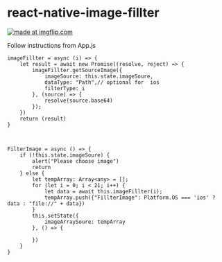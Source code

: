 # react-native-image-fillter


<a href="https://imgflip.com/gif/3pbthc"><img src="https://i.imgflip.com/3pbthc.gif" title="made at imgflip.com"/></a>




Follow instructions  from App.js




    imageFillter = async (i) => {
        let result = await new Promise((resolve, reject) => {
            imageFillter.getSourceImage({
                imageSource: this.state.imageSoure,
                dataType: "Path",// optional for  ios
                filterType: i
            }, (source) => {
                resolve(source.base64)
            });
        })
        return (result)
    }



    FilterImage = async () => {
        if (!this.state.imageSoure) {
            alert("Please choose image")
            return
        } else {
            let tempArray: Array<any> = [];
            for (let i = 0; i < 21; i++) {
                let data = await this.imageFillter(i);
                tempArray.push({"FillterImage": Platform.OS === 'ios' ? data : "file://" + data})
            }
            this.setState({
                imageArraySoure: tempArray
            }, () => {

            })
        }
    }

   

